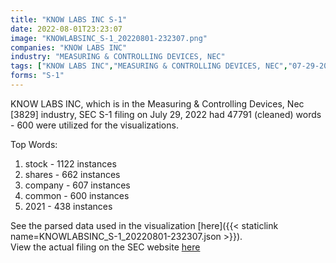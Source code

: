 ```yaml
---
title: "KNOW LABS INC S-1"
date: 2022-08-01T23:23:07
image: "KNOWLABSINC_S-1_20220801-232307.png"
companies: "KNOW LABS INC"
industry: "MEASURING & CONTROLLING DEVICES, NEC"
tags: ["KNOW LABS INC","MEASURING & CONTROLLING DEVICES, NEC","07-29-2022","S-1"]
forms: "S-1"
---
```

KNOW LABS INC, which is in the Measuring & Controlling Devices, Nec [3829] industry, SEC S-1 filing on July 29, 2022 had 47791 (cleaned) words - 600 were utilized for the visualizations.

Top Words:
1. stock - 1122 instances
2. shares - 662 instances
3. company - 607 instances
4. common - 600 instances
5. 2021 - 438 instances


See the parsed data used in the visualization [here]({{< staticlink name=KNOWLABSINC_S-1_20220801-232307.json >}}).  
View the actual filing on the SEC website [here](https://www.sec.gov/Archives/edgar/data/1074828/0001654954-22-010291.txt)